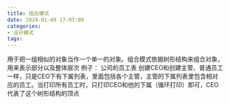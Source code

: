 ```yaml
---
title: 组合模式
date: 2019-01-09 17:07:09
categories:
- 设计模式
tags:
---
```


用于把一组相似的对象当作一个单一的对象。组合模式依据树形结构来组合对象，用来表示部分以及整体层次
例子：
公司的员工表
创建CEO和创建主管、普通员工一样，只是CEO下有下属列表，里面包括各个主管，主管的下属列表里包含相对应的员工。当打印所有员工时，只打印CEO和他的下属（循环打印）即可，CEO代表了这个树形结构的顶点
